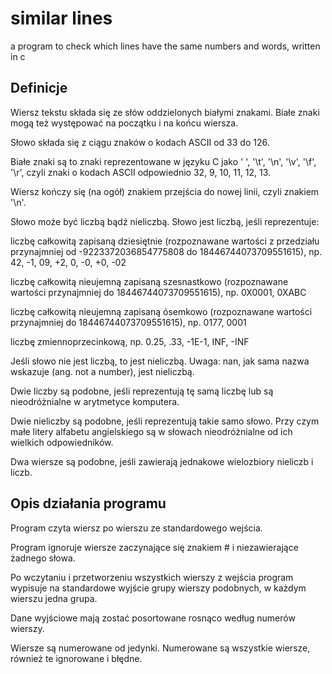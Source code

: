 # similar lines
a program to check which lines have the same numbers and words, written in c

## Definicje

Wiersz tekstu składa się ze słów oddzielonych białymi znakami. Białe znaki mogą też występować na początku i na końcu wiersza. 

Słowo składa się z ciągu znaków o kodach ASCII od 33 do 126. 

Białe znaki są to znaki reprezentowane w języku C jako ' ', '\t', '\n', '\v', '\f', '\r', czyli znaki o kodach ASCII odpowiednio 32, 9, 10, 11, 12, 13.

Wiersz kończy się (na ogół) znakiem przejścia do nowej linii, czyli znakiem '\n'. 

Słowo może być liczbą bądź nieliczbą. Słowo jest liczbą, jeśli reprezentuje:

liczbę całkowitą zapisaną dziesiętnie (rozpoznawane wartości z przedziału przynajmniej od -9223372036854775808 do 18446744073709551615), np. 42, -1, 09, +2, 0, -0, +0, -02


liczbę całkowitą nieujemną zapisaną szesnastkowo (rozpoznawane wartości przynajmniej do 18446744073709551615), np. 0X0001, 0XABC

liczbę całkowitą nieujemną zapisaną ósemkowo (rozpoznawane wartości przynajmniej do 18446744073709551615), np. 0177, 0001

liczbę zmiennoprzecinkową, np. 0.25, .33, -1E-1, INF, -INF

Jeśli słowo nie jest liczbą, to jest nieliczbą. Uwaga: nan, jak sama nazwa wskazuje (ang. not a number), jest nieliczbą.

Dwie liczby są podobne, jeśli reprezentują tę samą liczbę lub są nieodróżnialne w arytmetyce komputera. 

Dwie nieliczby są podobne, jeśli reprezentują takie samo słowo. Przy czym małe litery alfabetu angielskiego są w słowach nieodróżnialne od ich wielkich odpowiedników. 

Dwa wiersze są podobne, jeśli zawierają jednakowe wielozbiory nieliczb i liczb.

## Opis działania programu
Program czyta wiersz po wierszu ze standardowego wejścia. 

Program ignoruje wiersze zaczynające się znakiem # i niezawierające żadnego słowa. 

Po wczytaniu i przetworzeniu wszystkich wierszy z wejścia program wypisuje na standardowe wyjście grupy wierszy podobnych, w każdym wierszu jedna grupa.

Dane wyjściowe mają zostać posortowane rosnąco według numerów wierszy. 

Wiersze są numerowane od jedynki. Numerowane są wszystkie wiersze, również te ignorowane i błędne.
